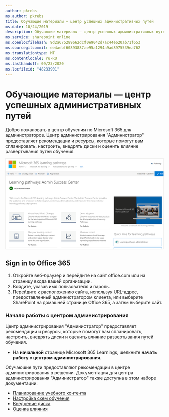 ```yaml
---
author: pkrebs
ms.author: pkrebs
title: Обучающие материалы — центр успешных административных путей
ms.date: 10/24/2019
description: Обучающие материалы — центр успешных административных путей
ms.service: sharepoint online
ms.openlocfilehash: 9d2a675289662dcf0e9042d7ac44e620ab71f653
ms.sourcegitcommit: ee4aebf60893887ae95a1294a9ad8975539ea762
ms.translationtype: MT
ms.contentlocale: ru-RU
ms.lasthandoff: 09/23/2020
ms.locfileid: "48233901"
---
```

# <a name="learning-pathways-admin-success-center"></a>Обучающие материалы — центр успешных административных путей

Добро пожаловать в центр обучения по Microsoft 365 для администраторов. Центр администрирования "Администратор" предоставляет рекомендации и ресурсы, которые помогут вам спланировать, настроить, внедрять диски и оценить влияние развертывания путей обучения.

![cg-successcenter.png](media/cg-successcenter.png)

## <a name="sign-in-to-office-365"></a>Sign in to Office 365 

1.  Откройте веб-браузер и перейдите на сайт office.com или на страницу входа вашей организации. 
2.  Войдите, указав имя пользователя и пароль.
3.  Перейдите к расположению сайта, используя URL-адрес, предоставленный администратором клиента, или выберите SharePoint на домашней странице Office 365, а затем выберите сайт. 

### <a name="get-started-with-the-admin-success-center"></a>Начало работы с центром администрирования

Центр администрирования "Администратор" предоставляет рекомендации и ресурсы, которые помогут вам спланировать, настроить, внедрять диски и оценить влияние развертывания путей обучения. 

- На **начальной** странице Microsoft 365 Learnings, щелкните **начать работу с центром администрирования**.

Обучающие пути предоставляют рекомендации в центре администрирования в решении. Документация для центра администрирования "Администратор" также доступна в этом наборе документации: 

- [Планирование учебного контента](custom_plancontent.md)
- [Настройка схем обучения](custom_overview.md)
- [Внедрение диска](driveadoption.md)
- [Оценка влияния](custom_measureimpact.md)

